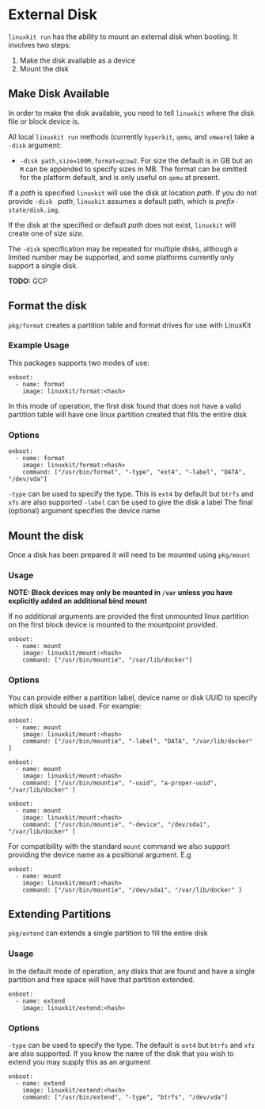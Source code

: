 # External Disk
`linuxkit run` has the ability to mount an external disk when booting. It involves two steps:

1. Make the disk available as a device
2. Mount the disk

## Make Disk Available
In order to make the disk available, you need to tell `linuxkit` where the disk file or block device is.

All local `linuxkit run` methods (currently `hyperkit`, `qemu`, and `vmware`) take a `-disk` argument:

* `-disk path,size=100M,format=qcow2`. For size the default is in GB but an `M` can be appended to specify sizes in MB. The format can be omitted for the platform default, and is only useful on `qemu` at present.

If a _path_ is specified `linuxkit` will use the disk at location _path_. If you do not provide `-disk ` _path_, `linuxkit` assumes a default path, which is _prefix_`-state/disk.img`. 

If the disk at the specified or default _path_ does not exist, `linuxkit` will create one of size _size_.

The `-disk` specification may be repeated for multiple disks, although a limited number may be supported, and some platforms currently only support a single disk.

**TODO:** GCP

## Format the disk

`pkg/format` creates a partition table and format drives for use with LinuxKit

### Example Usage

This packages supports two modes of use:

```
onboot:
  - name: format
    image: linuxkit/format:<hash>
```

In this mode of operation, the first disk found that does not have a valid partition table
will have one linux partition created that fills the entire disk

### Options

```
onboot:
  - name: format
    image: linuxkit/format:<hash>
    command: ["/usr/bin/format", "-type", "ext4", "-label", "DATA", "/dev/vda"]
```

`-type` can be used to specify the type. This is `ext4` by default but `btrfs` and `xfs` are also supported
`-label` can be used to give the disk a label
The final (optional) argument specifies the device name

## Mount the disk

Once a disk has been prepared it will need to be mounted using `pkg/mount`

### Usage

**NOTE: Block devices may only be mounted in `/var` unless you have explicitly added an additional bind mount**

If no additional arguments are provided the first unmounted linux partition on the first block device is mounted to the mountpoint provided.

```
onboot:
  - name: mount
    image: linuxkit/mount:<hash>
    command: ["/usr/bin/mountie", "/var/lib/docker"]
```

### Options

You can provide either a partition label, device name or disk UUID to specify which disk should be used.
For example:

```
onboot:
  - name: mount
    image: linuxkit/mount:<hash>
    command: ["/usr/bin/mountie", "-label", "DATA", "/var/lib/docker" ]
```

```
onboot:
  - name: mount
    image: linuxkit/mount:<hash>
    command: ["/usr/bin/mountie", "-uuid", "a-proper-uuid", "/var/lib/docker" ]
```

```
onboot:
  - name: mount
    image: linuxkit/mount:<hash>
    command: ["/usr/bin/mountie", "-device", "/dev/sda1", "/var/lib/docker" ]
```

For compatibility with the standard `mount` command we also support providing the device name as a positional argument.
E.g

```
onboot:
  - name: mount
    image: linuxkit/mount:<hash>
    command: ["/usr/bin/mountie", "/dev/sda1", "/var/lib/docker" ]
```

## Extending Partitions

`pkg/extend` can extends a single partition to fill the entire disk

### Usage

In the default mode of operation, any disks that are found and have a single partition and free space will have that partition extended.

```
onboot:
  - name: extend
    image: linuxkit/extend:<hash>
```

### Options

`-type` can be used to specify the type. The default is `ext4` but `btrfs` and `xfs` are also supported.
If you know the name of the disk that you wish to extend you may supply this as an argument

```
onboot:
  - name: extend
    image: linuxkit/extend:<hash>
    command: ["/usr/bin/extend", "-type", "btrfs", "/dev/vda"]
```

